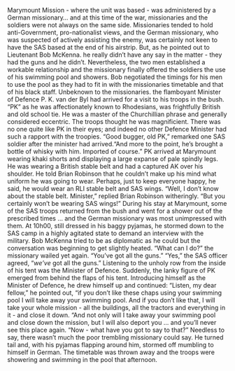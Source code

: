 Marymount Mission - where the unit was based - was administered by a German missionary… and at this time of the war, missionaries and the soldiers were not always on the same side.
Missionaries tended to hold anti-Government, pro-nationalist views, and the German missionary, who was suspected of actively assisting the enemy, was certainly not keen to have the SAS based at the end of his airstrip.
But, as he pointed out to Lieutenant Bob McKenna. he really didn’t have any say in the matter - they had the guns and he didn’t.
Nevertheless, the two men established a workable relationship and the missionary finally offered the soldiers the use of his swimming pool and showers. Bob negotiated the timings for his men to use the pool as they had to fit in with the missionaries timetable and that of his black staff.
Unbeknown to the missionaries. the flamboyant Minister of Defence P. K. van der Byl had arrived for a visit to his troops in the bush.
“PK” as he was affectionately known to Rhodesians, was frightfully British and old school tie. He was a master of the Churchillian phrase and generally considered eccentric. The troops thought he was magnificient.
There was no one quite like PK in their eyes; and indeed no other Defence Minister had such a rapport with the troopies.
“Good bugger, old PK,” remarked one SAS soldier after the minister had arrived.“And more to the point, he’s brought a bottle of whisky with him. Imported of course.” PK arrived at Marymount wearing khaki shorts and displaying a large expanse of pale spindly legs. He was wearing a British stable belt and had a captured AK over his shoulder.
He told Brian Robinson that he couldn’t make up his mind what uniform he was going to wear. Perhaps, just to keep everyone happy, he said, he would wear an RLI stable belt and SAS wings.
“Well, I don’t know about the stable belt. Minister,” replied Brian Robinson witheringly. “But you certainly won’t be wearing SAS wings!”
During his stay at Marymount, some of the SAS troops returned from the bush and went for a shower out of the prescribed times ... and the German missionary was most unimpressed with them.
At 10h00, still dressed in his baggy pyjamas, he stormed down to the SAS camp in a highly agitated state to demand an interview with the military.
Bob McKenna tried to be as diplomatic as he could but the conversation was beginning to get slightly heated.
“What can I do?” the missionary wailed yet again. “You’ve got all the guns.” “Yes,” the SAS officer agreed, “_we’ve_ got all the guns.”
Listening to the unholy row from the inside of his tent was the Minister of Defence. Suddenly, the lanky figure of PK emerged from behind the flaps of his tent. Introducing himself as the Minister of Defence, he drew himself up and continued:
“Listen, my dear fellow,” he pointed out, “if you don’t like these chaps using your swimming pool I will take away your swimming pool. And if you don’t like that, I will take your whole mission - all the buildings, all the tractors and everything in it - and close it down.
“And not only will I take away your swimming pool and close down the mission, but I will also deport you ... and you’ll never see this place again.
“Now - what have you got to say to that?”
Needless to say, there wasn’t much the poor trembling missionary could say. He turned tail and, with his pyjamas flapping around him, stormed off mumbling to himself in German. The timetable was thrown away and the troops were showering and swimming in the pool that afternoon.
